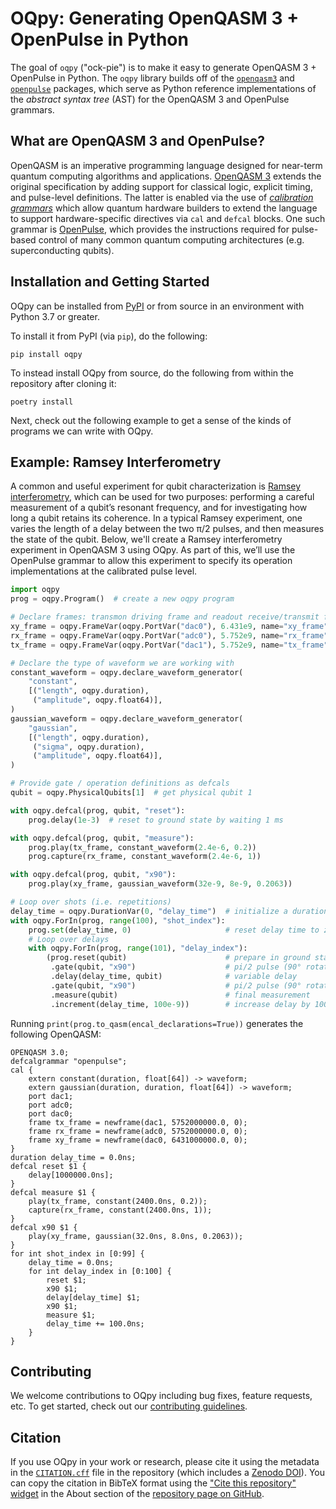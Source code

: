 # OQpy: Generating OpenQASM 3 + OpenPulse in Python

The goal of `oqpy` ("ock-pie") is to make it easy to generate OpenQASM 3 + OpenPulse in Python. The
`oqpy` library builds off of the [`openqasm3`][openqasm3] and [`openpulse`][openpulse] packages,
which serve as Python reference implementations of the _abstract syntax tree_ (AST) for the
OpenQASM 3 and OpenPulse grammars.

[openqasm3]: https://pypi.org/project/openqasm3/
[openpulse]: https://pypi.org/project/openpulse/

## What are OpenQASM 3 and OpenPulse?

OpenQASM is an imperative programming language designed for near-term quantum computing algorithms
and applications. [OpenQASM 3][openqasm3-docs] extends the original specification by adding support
for classical logic, explicit timing, and pulse-level definitions. The latter is enabled via the use
of [_calibration grammars_][pulses-docs] which allow quantum hardware builders to extend the language
to support hardware-specific directives via `cal` and `defcal` blocks. One such grammar is
[OpenPulse][openpulse-docs], which provides the instructions required for pulse-based control of
many common quantum computing architectures (e.g. superconducting qubits).

[openqasm3-docs]: https://openqasm.com/
[pulses-docs]: https://openqasm.com/language/pulses.html
[openpulse-docs]: https://openqasm.com/language/openpulse.html

## Installation and Getting Started

OQpy can be installed from [PyPI][pypi] or from source in an environment with Python 3.7 or greater.

To install it from PyPI (via `pip`), do the following:

```
pip install oqpy
```

To instead install OQpy from source, do the following from within the repository after cloning it:

```
poetry install
```

Next, check out the following example to get a sense of the kinds of programs we can write with
OQpy.

[pypi]: https://pypi.org/project/oqpy/

## Example: Ramsey Interferometry

A common and useful experiment for qubit characterization is [Ramsey interferometry][ramsey],
which can be used for two purposes: performing a careful measurement of a qubit’s resonant
frequency, and for investigating how long a qubit retains its coherence. In a typical Ramsey
experiment, one varies the length of a delay between the two π/2 pulses, and then measures the state
of the qubit. Below, we'll create a Ramsey interferometry experiment in OpenQASM 3 using OQpy.
As part of this, we’ll use the OpenPulse grammar to allow this experiment to specify its operation
implementations at the calibrated pulse level.

[ramsey]: https://en.wikipedia.org/wiki/Ramsey_interferometry

```python
import oqpy
prog = oqpy.Program()  # create a new oqpy program

# Declare frames: transmon driving frame and readout receive/transmit frames
xy_frame = oqpy.FrameVar(oqpy.PortVar("dac0"), 6.431e9, name="xy_frame")
rx_frame = oqpy.FrameVar(oqpy.PortVar("adc0"), 5.752e9, name="rx_frame")
tx_frame = oqpy.FrameVar(oqpy.PortVar("dac1"), 5.752e9, name="tx_frame")

# Declare the type of waveform we are working with
constant_waveform = oqpy.declare_waveform_generator(
    "constant",
    [("length", oqpy.duration),
     ("amplitude", oqpy.float64)],
)
gaussian_waveform = oqpy.declare_waveform_generator(
    "gaussian",
    [("length", oqpy.duration),
     ("sigma", oqpy.duration),
     ("amplitude", oqpy.float64)],
)

# Provide gate / operation definitions as defcals
qubit = oqpy.PhysicalQubits[1]  # get physical qubit 1

with oqpy.defcal(prog, qubit, "reset"):
    prog.delay(1e-3)  # reset to ground state by waiting 1 ms

with oqpy.defcal(prog, qubit, "measure"):
    prog.play(tx_frame, constant_waveform(2.4e-6, 0.2))
    prog.capture(rx_frame, constant_waveform(2.4e-6, 1))

with oqpy.defcal(prog, qubit, "x90"):
    prog.play(xy_frame, gaussian_waveform(32e-9, 8e-9, 0.2063))

# Loop over shots (i.e. repetitions)
delay_time = oqpy.DurationVar(0, "delay_time")  # initialize a duration
with oqpy.ForIn(prog, range(100), "shot_index"):
    prog.set(delay_time, 0)                     # reset delay time to zero
    # Loop over delays
    with oqpy.ForIn(prog, range(101), "delay_index"):
        (prog.reset(qubit)                      # prepare in ground state
         .gate(qubit, "x90")                    # pi/2 pulse (90° rotation about the x-axis)
         .delay(delay_time, qubit)              # variable delay
         .gate(qubit, "x90")                    # pi/2 pulse (90° rotation about the x-axis)
         .measure(qubit)                        # final measurement
         .increment(delay_time, 100e-9))        # increase delay by 100 ns
```

Running `print(prog.to_qasm(encal_declarations=True))` generates the following OpenQASM:

```qasm3
OPENQASM 3.0;
defcalgrammar "openpulse";
cal {
    extern constant(duration, float[64]) -> waveform;
    extern gaussian(duration, duration, float[64]) -> waveform;
    port dac1;
    port adc0;
    port dac0;
    frame tx_frame = newframe(dac1, 5752000000.0, 0);
    frame rx_frame = newframe(adc0, 5752000000.0, 0);
    frame xy_frame = newframe(dac0, 6431000000.0, 0);
}
duration delay_time = 0.0ns;
defcal reset $1 {
    delay[1000000.0ns];
}
defcal measure $1 {
    play(tx_frame, constant(2400.0ns, 0.2));
    capture(rx_frame, constant(2400.0ns, 1));
}
defcal x90 $1 {
    play(xy_frame, gaussian(32.0ns, 8.0ns, 0.2063));
}
for int shot_index in [0:99] {
    delay_time = 0.0ns;
    for int delay_index in [0:100] {
        reset $1;
        x90 $1;
        delay[delay_time] $1;
        x90 $1;
        measure $1;
        delay_time += 100.0ns;
    }
}
```

## Contributing

We welcome contributions to OQpy including bug fixes, feature requests, etc. To get started, check
out our [contributing guidelines](CONTRIBUTING.md).

## Citation

If you use OQpy in your work or research, please cite it using the metadata in the
[`CITATION.cff`][citation-file] file in the repository (which includes a
[Zenodo DOI][zenodo-doi]). You can copy the citation in BibTeX format using the
["Cite this repository" widget][citation-widget] in the About section of the
[repository page on GitHub][github].

[zenodo-doi]: https://doi.org/10.5281/zenodo.7349265
[citation-file]: https://github.com/openqasm/oqpy/blob/main/CITATION.cff
[citation-widget]: https://docs.github.com/en/repositories/managing-your-repositorys-settings-and-features/customizing-your-repository/about-citation-files
[github]: https://github.com/openqasm/oqpy
